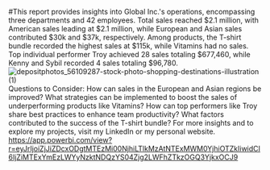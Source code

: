 #This report provides insights into Global Inc.'s operations, encompassing three departments and 42 employees. Total sales reached $2.1 million, with American sales leading at $2.1 million, while European and Asian sales contributed $30k and $37k, respectively. Among products, the T-shirt bundle recorded the highest sales at $115k, while Vitamins had no sales. Top individual performer Troy achieved 28 sales totaling $677,460, while Kenny and Sybil recorded 4 sales totaling $96,780.
![depositphotos_56109287-stock-photo-shopping-destinations-illustration (1)](https://github.com/user-attachments/assets/9a53c189-4c88-4ef3-ab39-424034d120de)
Questions to Consider:
How can sales in the European and Asian regions be improved?
What strategies can be implemented to boost the sales of underperforming products like Vitamins?
How can top performers like Troy share best practices to enhance team productivity?
What factors contributed to the success of the T-shirt bundle?
For more insights and to explore my projects, visit my LinkedIn or my personal website. 
https://app.powerbi.com/view?r=eyJrIjoiZjJiZDcxODgtMTEzMi00NjhiLTlkMzAtNTExMWM0YjhiOTZkIiwidCI6IjZiMTExYmEzLWYyNzktNDQzYS04Zjg2LWFhZTkzOGQ3YjkxOCJ9
